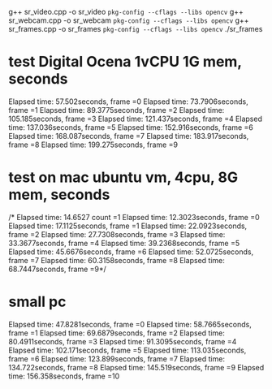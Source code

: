 g++ sr_video.cpp -o sr_video `pkg-config --cflags --libs opencv`
g++ sr_webcam.cpp -o sr_webcam `pkg-config --cflags --libs opencv`
g++ sr_frames.cpp -o sr_frames `pkg-config --cflags --libs opencv`
./sr_frames

# test Digital Ocena 1vCPU 1G mem, seconds
Elapsed time: 57.502seconds, frame =0
Elapsed time: 73.7906seconds, frame =1
Elapsed time: 89.3775seconds, frame =2
Elapsed time: 105.185seconds, frame =3
Elapsed time: 121.437seconds, frame =4
Elapsed time: 137.036seconds, frame =5
Elapsed time: 152.916seconds, frame =6
Elapsed time: 168.087seconds, frame =7
Elapsed time: 183.917seconds, frame =8
Elapsed time: 199.275seconds, frame =9

# test on mac ubuntu vm, 4cpu, 8G mem, seconds
/* Elapsed time: 14.6527 count =1
Elapsed time: 12.3023seconds, frame =0
Elapsed time: 17.1125seconds, frame =1
Elapsed time: 22.0923seconds, frame =2
Elapsed time: 27.7308seconds, frame =3
Elapsed time: 33.3677seconds, frame =4
Elapsed time: 39.2368seconds, frame =5
Elapsed time: 45.6676seconds, frame =6
Elapsed time: 52.0725seconds, frame =7
Elapsed time: 60.3158seconds, frame =8
Elapsed time: 68.7447seconds, frame =9*/

# small pc
Elapsed time: 47.8281seconds, frame =0
Elapsed time: 58.7665seconds, frame =1
Elapsed time: 69.6879seconds, frame =2
Elapsed time: 80.4911seconds, frame =3
Elapsed time: 91.3095seconds, frame =4
Elapsed time: 102.171seconds, frame =5
Elapsed time: 113.035seconds, frame =6
Elapsed time: 123.899seconds, frame =7
Elapsed time: 134.722seconds, frame =8
Elapsed time: 145.519seconds, frame =9
Elapsed time: 156.358seconds, frame =10